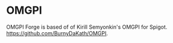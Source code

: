 # OMGPI
OMGPI Forge is based of of Kirill Semyonkin's OMGPI for Spigot. https://github.com/BurnyDaKath/OMGPI. 
